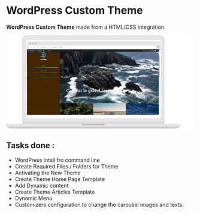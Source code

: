 # WordPress Custom Theme
**WordPress Custom Theme** made from a HTML/CSS integration

!['résultat'](./wp-blog-osailing.jpg)

## Tasks done :
* WordPress intall fro command line
* Create Required Files / Folders for Theme
* Activating the New Theme
* Create Theme Home Page Template
* Add Dynamic content
* Create Theme Articles Template
* Dynamic Menu 
* Customizers configuration to change the carousel images and texts.

